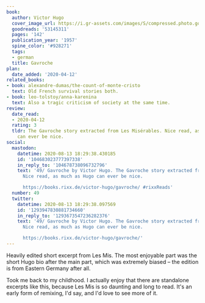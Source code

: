 ```yaml
---
book:
  author: Victor Hugo
  cover_image_url: https://i.gr-assets.com/images/S/compressed.photo.goodreads.com/books/1586713938l/53145311._SX98_.jpg
  goodreads: '53145311'
  pages: '142'
  publication_year: '1957'
  spine_color: '#928271'
  tags:
  - german
  title: Gavroche
plan:
  date_added: '2020-04-12'
related_books:
- book: alexandre-dumas/the-count-of-monte-cristo
  text: Old French survival stories both.
- book: leo-tolstoy/anna-karenina
  text: Also a tragic criticism of society at the same time.
review:
  date_read:
  - 2020-04-12
  rating: 3
  tldr: The Gavroche story extracted from Les Misérables. Nice read, as much as Hugo
    can ever be nice.
social:
  mastodon:
    datetime: 2020-08-13 18:29:38.430185
    id: '104683023777397338'
    in_reply_to: '104678738096732796'
    text: '49/ Gavroche by Victor Hugo. The Gavroche story extracted from Les Misérables.
      Nice read, as much as Hugo can ever be nice.

      https://books.rixx.de/victor-hugo/gavroche/ #rixxReads'
  number: 49
  twitter:
    datetime: 2020-08-13 18:29:38.097569
    id: '1293947830881734660'
    in_reply_to: '1293673547236282376'
    text: '49/ Gavroche by Victor Hugo. The Gavroche story extracted from Les Misérables.
      Nice read, as much as Hugo can ever be nice.

      https://books.rixx.de/victor-hugo/gavroche/'
---
```


Heavily edited short excerpt from Les Mis. The most enjoyable part was the short Hugo bio after the main part, which was
extremely biased – the edition is from Eastern Germany after all.

Took me back to my childhood. I actually enjoy that there are standalone excerpts like this, because Les Mis is so
daunting and long to read. It's an early form of remixing, I'd say, and I'd love to see more of it.
